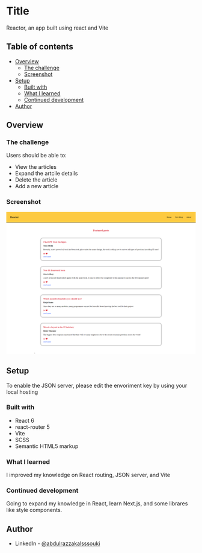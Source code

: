 # Title

Reactor, an app built using react and Vite

## Table of contents

- [Overview](#overview)
  - [The challenge](#the-challenge)
  - [Screenshot](#screenshot)
- [Setup](#setup)
  - [Built with](#built-with)
  - [What I learned](#what-i-learned)
  - [Continued development](#continued-development)
- [Author](#author)

## Overview

### The challenge

Users should be able to:

- View the articles
- Expand the artcile details
- Delete the article
- Add a new article

### Screenshot

![](./src/assets/Post%20Reacting.png)


## Setup

To enable the JSON server, please edit the envoriment key by using your local hosting

### Built with

- React 6
- react-router 5
- Vite
- SCSS
- Semantic HTML5 markup

### What I learned

I improved my knowledge on React routing, JSON server, and Vite

### Continued development

Going to expand my knowledge in React, learn Next.js, and some librares like style components.

## Author

- LinkedIn - [@abdulrazzakalsssouki](https://www.linkedin.com/in/abdulrazzakalsssouki)
